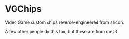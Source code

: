 # VGChips
Video Game custom chips reverse-engineered from silicon.

A few other people do this too, but these are from me :3
